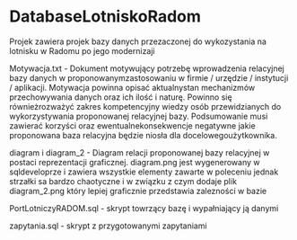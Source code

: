 # DatabaseLotniskoRadom
Projek zawiera projek bazy danych przezaczonej do wykozystania na lotnisku w Radomu po jego modernizaji

Motywacja.txt - Dokument motywujący potrzebę wprowadzenia relacyjnej bazy danych w proponowanymzastosowaniu 
w firmie / urzędzie / instytucji / aplikacji. Motywacja powinna opisać aktualnystan mechanizmów przechowywania danych
oraz ich ilość i naturę. Powinno się równieżrozważyć zakres kompetencyjny wiedzy osób przewidzianych do wykorzystywania
proponowanej relacyjnej bazy. Podsumowanie musi zawierać korzyści oraz ewentualnekonsekwencje negatywne 
jakie proponowana baza relacyjna będzie niosła dla docelowegoużytkownika.

diagram i diagram_2 - Diagram relacji proponowanej bazy relacyjnej w postaci reprezentacji graficznej. diagram.png jest wygenerowany
w sqldeveloprze i zawiera wszystkie elementy zawarte w poleceniu jednak strzałki sa bardzo chaotyczne i w związku z czym dodaje
plik diagram_2.png który lepiej graficznie przedstawia zalezności w bazie

PortLotniczyRADOM.sql - skrypt towrzący bazę i wypałniający ją danymi 

zapytania.sql - skrypt z przygotowanymi zapytaniami
